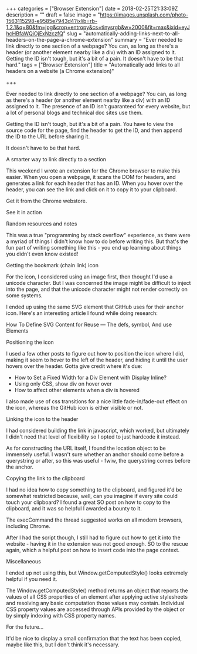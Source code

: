 +++
categories = ["Browser Extension"]
date = 2018-02-25T21:33:09Z
description = ""
draft = false
image = "https://images.unsplash.com/photo-1563115298-e9585e7943d4?ixlib=rb-1.2.1&q=80&fm=jpg&crop=entropy&cs=tinysrgb&w=2000&fit=max&ixid=eyJhcHBfaWQiOjExNzczfQ"
slug = "automatically-adding-links-next-to-all-headers-on-the-page-a-chrome-extension"
summary = "Ever needed to link directly to one section of a webpage? You can, as long as there's a header (or another element nearby like a div) with an ID assigned to it. Getting the ID isn't tough, but it's a bit of a pain. It doesn't have to be that hard."
tags = ["Browser Extension"]
title = "Automatically add links to all headers on a website (a Chrome extension)"

+++


Ever needed to link directly to one section of a webpage? You can, as long as there's a header (or another element nearby like a div) with an ID assigned to it. The presence of an ID isn't guaranteed for every website, but a lot of personal blogs and technical doc sites use them.

Getting the ID isn't tough, but it's a bit of a pain. You have to view the source code for the page, find the header to get the ID, and then append the ID to the URL before sharing it.

It doesn't have to be that hard.


A smarter way to link directly to a section

This weekend I wrote an extension for the Chrome browser to make this easier. When you open a webpage, it scans the DOM for headers, and generates a link for each header that has an ID. When you hover over the header, you can see the link and click on it to copy it to your clipboard.

Get it from the Chrome webstore.


See it in action


Random resources and notes

This was a true "programming by stack overflow" experience, as there were a myriad of things I didn't know how to do before writing this. But that's the fun part of writing something like this - you end up learning about things you didn't even know existed!


Getting the bookmark (chain link) icon

For the icon, I considered using an image first, then thought I'd use a unicode character. But I was concerned the image might be difficult to inject into the page, and that the unicode character might not render correctly on some systems.

I ended up using the same SVG element that GitHub uses for their anchor icon. Here's an interesting article I found while doing research:

How To Define SVG Content for Reuse — The defs, symbol, And use Elements


Positioning the icon

I used a few other posts to figure out how to position the icon where I did, making it seem to hover to the left of the header, and hiding it until the user hovers over the header. Gotta give credit where it's due:

 * How to Set a Fixed Width for a Div Element with Display Inline?
 * Using only CSS, show div on hover over <a>
 * How to affect other elements when a div is hovered

I also made use of css transitions for a nice little fade-in/fade-out effect on the icon, whereas the GitHub icon is either visible or not.


Linking the icon to the header

I had considered building the link in javascript, which worked, but ultimately I didn't need that level of flexibility so I opted to just hardcode it instead.

As for constructing the URL itself, I found the location object to be immensely useful. I wasn't sure whether an anchor should come before a querystring or after, so this was useful - fwiw, the querystring comes before the anchor.


Copying the link to the clipboard

I had no idea how to copy something to the clipboard, and figured it'd be somewhat restricted because, well, can you imagine if every site could touch your clipboard? I found a great SO post on how to copy to the clipboard, and it was so helpful I awarded a bounty to it.

The execCommand the thread suggested works on all modern browsers, including Chrome.

After I had the script though, I still had to figure out how to get it into the website - having it in the extension was not good enough. SO to the rescue again, which a helpful post on how to insert code into the page context.


Miscellaneous

I ended up not using this, but Window.getComputedStyle() looks extremely helpful if you need it.

The Window.getComputedStyle() method returns an object that reports the values of all CSS properties of an element after applying active stylesheets and resolving any basic computation those values may contain. Individual CSS property values are accessed through APIs provided by the object or by simply indexing with CSS property names.


For the future...

It'd be nice to display a small confirmation that the text has been copied, maybe like this, but I don't think it's necessary.